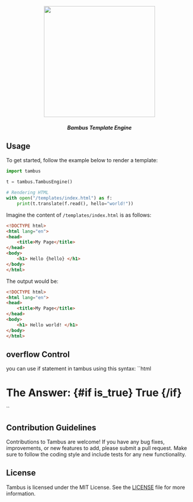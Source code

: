 <center>

<img src="./assets/banner.svg" width="300">


##### Bambus Template Engine 
</center>


## Usage

To get started, follow the example below to render a template:

```python
import tambus

t = tambus.TambusEngine()

# Rendering HTML
with open("/templates/index.html") as f:
    print(t.translate(f.read(), hello="world!"))
```

Imagine the content of `/templates/index.html` is as follows:

```html
<!DOCTYPE html>
<html lang="en">
<head>
    <title>My Page</title>
</head>
<body>
    <h1> Hello {hello} </h1>
</body>
</html>
```

The output would be:

```html
<!DOCTYPE html>
<html lang="en">
<head>
    <title>My Page</title>
</head>
<body>
    <h1> Hello world! </h1>
</body>
</html>
```

## overflow Control
you can use if statement in tambus using this syntax:
``html
<!DOCTYPE html>
<html lang="en">
<head>
    <title>My Page</title>
</head>
<body>
    <h1>The Answer:
    {#if is_true}
        <bold>True</bold>
    {/if}
    </h1>
</body>
</html>
``


## Contribution Guidelines
Contributions to Tambus are welcome! If you have any bug fixes, improvements, or new features to add, please submit a pull request. Make sure to follow the coding style and include tests for any new functionality.
            
## License
Tambus is licensed under the MIT License. See the [LICENSE](./LICENSE) file for more information.
            
